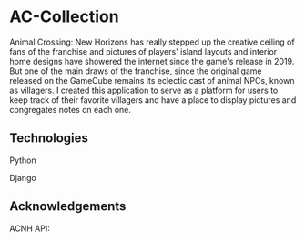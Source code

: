 # AC-Collection

Animal Crossing: New Horizons has really stepped up the creative ceiling of fans of the franchise and pictures of players' island layouts and interior home designs have showered the internet since the game's release in 2019. But one of the main draws of the franchise, since the original game released on the GameCube remains its eclectic cast of animal NPCs, known as villagers. I created this application to serve as a platform for users to keep track of their favorite villagers and have a place to display pictures and congregates notes on each one. 

## Technologies

Python

Django

## Acknowledgements

ACNH API: 


